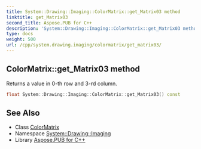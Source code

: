 ```yaml
---
title: System::Drawing::Imaging::ColorMatrix::get_Matrix03 method
linktitle: get_Matrix03
second_title: Aspose.PUB for C++
description: 'System::Drawing::Imaging::ColorMatrix::get_Matrix03 method. Returns a value in 0-th row and 3-rd column in C++.'
type: docs
weight: 500
url: /cpp/system.drawing.imaging/colormatrix/get_matrix03/
---
```

## ColorMatrix::get_Matrix03 method


Returns a value in 0-th row and 3-rd column.

```cpp
float System::Drawing::Imaging::ColorMatrix::get_Matrix03() const
```

## See Also

* Class [ColorMatrix](../)
* Namespace [System::Drawing::Imaging](../../)
* Library [Aspose.PUB for C++](../../../)
